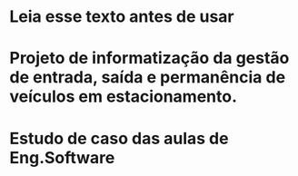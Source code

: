 # Leia esse texto antes de usar
# Projeto de informatização da gestão de entrada, saída e permanência de veículos em estacionamento.
# Estudo de caso das aulas de Eng.Software
